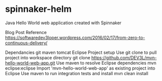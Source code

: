 # spinnaker-helm
Java Hello World web application created with Spinnaker 

Blog Post Reference
https://softwaredev3loper.wordpress.com/2016/02/17/from-zero-to-continuous-delivery/

Dependancies
git
maven
tomcat
Eclipse Project setup
Use git clone to pull project into workspace directory
git clone https://github.com/DEV3L/mvn-hello-world-web-app.git
Use maven to resolve Eclipse dependencies
mvn eclipse:eclipse
Import 'mvn-hello-world-web-app' as existing project into Eclipse
Use maven to run integration tests and install
mvn clean install
